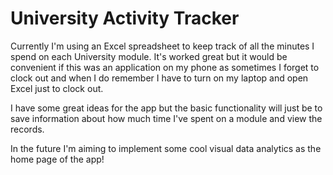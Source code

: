 # University Activity Tracker

Currently I'm using an Excel spreadsheet to keep track of all the minutes I spend on each University module. It's worked great but it would be convenient if this was an application on my phone as sometimes I forget to clock out and when I do remember I have to turn on my laptop and open Excel just to clock out.

I have some great ideas for the app but the basic functionality will just be to save information about how much time I've spent on a module and view the records.

In the future I'm aiming to implement some cool visual data analytics as the home page of the app!
